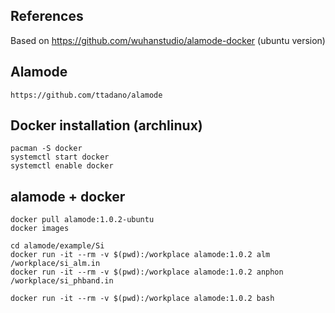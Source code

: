 ## References
Based on https://github.com/wuhanstudio/alamode-docker (ubuntu version)

## Alamode
    https://github.com/ttadano/alamode

## Docker installation (archlinux)
    pacman -S docker
    systemctl start docker
    systemctl enable docker

## alamode + docker

    docker pull alamode:1.0.2-ubuntu
    docker images

    cd alamode/example/Si
    docker run -it --rm -v $(pwd):/workplace alamode:1.0.2 alm /workplace/si_alm.in
    docker run -it --rm -v $(pwd):/workplace alamode:1.0.2 anphon /workplace/si_phband.in

    docker run -it --rm -v $(pwd):/workplace alamode:1.0.2 bash